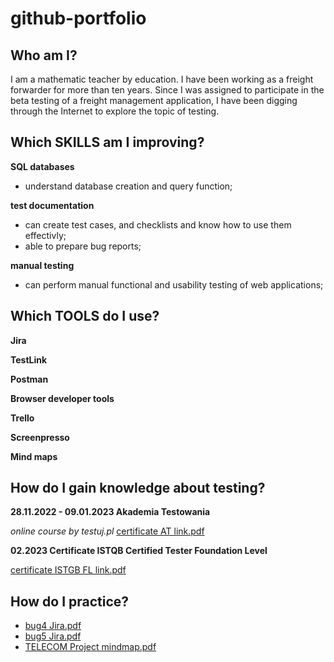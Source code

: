 # github-portfolio 


## Who am I?
I am a mathematic teacher by education. I have been working as a freight forwarder for more than ten years. Since I was assigned to participate in the beta testing of a freight management application, I have been digging through the Internet to explore the topic of testing.

## Which SKILLS am I improving?
__SQL databases__
  * understand database creation and query function;

__test documentation__
  * can create test cases, and checklists and know how to use them effectivly;
  * able to prepare bug reports;

__manual testing__
  * can perform manual functional and usability testing of web applications;

## Which TOOLS do I use?
__Jira__

__TestLink__

__Postman__

__Browser developer tools__

__Trello__

__Screenpresso__

__Mind maps__

## How do I gain knowledge about testing?
__28.11.2022 - 09.01.2023 Akademia Testowania__ 

*online course by testuj.pl*
[certificate AT link.pdf](https://github.com/EwaWandaMal/github-portfolio/files/11708942/certificate.AT.link.pdf)


__02.2023 Certificate ISTQB Certified Tester Foundation Level__

[certificate ISTGB FL link.pdf](https://github.com/EwaWandaMal/github-portfolio/files/11709062/certificate.ISTGB.FL.link.pdf)



## How do I practice?
  * [bug4 Jira.pdf](https://github.com/EwaWandaMal/github-portfolio/files/11709765/bug4.Jira.pdf)
  * [bug5 Jira.pdf](https://github.com/EwaWandaMal/github-portfolio/files/11709840/bug5.Jira.pdf)
  * [TELECOM Project mindmap.pdf](https://github.com/EwaWandaMal/github-portfolio/files/11709756/TELECOM.Project.mindmap.pdf)
  
